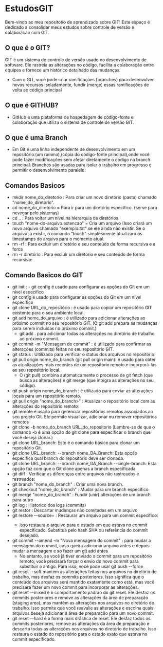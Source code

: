 # EstudosGIT
Bem-vindo ao meu repositotio de aprendizado sobre GIT! Este espaço é dedicado a consolidar meus estudos sobre controle de versão e colaboração com GIT.

## O que é o GIT?
  GIT é um sistema de controle de versão usado no desenvolvimento de software. Ele rastreia as alterações no código, facilita a colaboração entre equipes e fornece um histórico detalhado das mudanças.
   - Com o GIT, você pode criar ramificações (branches) para desenvolver novos recursos isoladamente, fundir (merge) essas ramificações de volta ao código principal

## O que é GITHUB?
  - GitHub é uma plataforma de hospedagem de código-fonte e colaboração que utiliza o sistema de controle de versão GIT.
    
## O que é uma Branch 
  - Em Git é uma linha independente de desenvolvimento em um repositório.(um rammo),(cópia do código-fonte principal),onde você pode fazer modificações sem afetar diretamente o código na branch principal. Branches são usadas para isolar o trabalho em progresso e permitir o desenvolvimento paralelo.
 
## Comandos Basicos 

  - mkdir nome_do_diretorio : Para criar um novo diretório (pasta) chamado "nome_do_diretorio".
  - cd nome_do_diretorio  = Para ir para um diretório específico. (serve para nevegar pelo sistemas)
  - cd .. : Para voltar um nível na hierarquia de diretórios.
  - touch "nome-do-arquivo.extencao" = Cria um arquivo (Isso criará um novo arquivo chamado "exemplo.txt" se ele ainda não existir. Se o arquivo já existir, o comando "touch" simplesmente atualizará os timestamps do arquivo para o momento atual.
  - rm -rf : Para excluir um diretório e seu conteúdo de forma recursiva e a forca
  - rm -r diretório : Para excluir um diretório e seu conteúdo de forma recursiva:

## Comando Basicos do GIT

  - git init : - git config é usado para configurar as opções do Git em um nível específico
  - git config é usado para configurar as opções do Git em um nível específico
  - git clone URL_do_repositório : é usado para copiar um repositório GIT existente para o seu ambiente local.
  - git add nome_do_arquivo : é utilizado para adicionar alterações ao próximo commit no seu repositório GIT. (O git add prepara as mudanças para serem incluídas no próximo commit.)
    - git add . para adicionar todas as alterações no diretório de trabalho ao próximo commit.
  - git commit -m "Mensagem do commit" : é utilizado para confirmar as alterações (commits) feitas no seu repositório GIT.
  - git status : Ultilizado para verificar o status dos arquivos no repositório:
  - git pull origin nome_do_branch (git pull origin main): é usado para obter as atualizações mais recentes de um repositório remoto e incorporá-las ao seu repositório local.
    - O (git pull) combina automaticamente o processo de git fetch (que busca as alterações) e git merge (que integra as alterações no seu código).
  - git push origin nome_do_branch : é utilizado para enviar as alterações locais para um repositório remoto.
  - git pull origin "nome_do_branch>" : Atualizar o repositório local com as alterações do repositório remoto:
  - git remote é usado para gerenciar repositórios remotos associados ao seu projeto Git. Ele permite visualizar, adicionar ou remover repositórios remotos
  - git clone -b nome_do_branch URL_do_repositorio (Lembre-se de que o comando -b é uma opção do git clone para especificar o branch que você deseja clonar.)
  - git clone URL_branch: Este é o comando básico para clonar um repositório Git.
  - git clone URL_branch: --branch nome_DA_Branch: Esta opção especifica qual branch do repositório deve ser clonada.
  - git clone URL_branch: --branch nome_DA_Branch --single-branch: Esta opção faz com que o Git clone apenas a branch especificada
  - git diff : Verificar as diferenças entre arquivos não rastreados e rastreados:
  - git branch "nome_do_branch" : Criar uma nova branch.
  - git checkout "nome_do_branch" : Mudar para um branch específico
  - git merge "nome_do_branch" : Fundir (unir) alterações de um branch para outro
  - git log : Historico dos logs (commits)
  - git restor : Descartar mudanças não comitadas em um arquivo
  - git restore --source=<commit> <arquivo> : Restaurar um arquivo para um commit específico:
    - Isso restaura o arquivo para o estado em que estava no commit especificado. Substitua <commit> pelo hash SHA ou referência do commit desejado.
  - git commit --amend -m "Nova mensagem do commit" : para mudar a mensagem do commit, caso queira adicionar arquivo antes e depois mudar a mensagem e so fazer um git add antes
    - No entanto, se você já tiver enviado o commit para um repositório remoto, você precisará forçar o envio do novo commit para substituir o antigo. Para isso, você pode usar git push --force
  - git reset --soft <commit> mantém as alterações feitas nos arquivos no diretório de trabalho, mas desfaz os commits posteriores. Isso significa que o conteúdo dos arquivos será mantido exatamente como está, mas você precisará fazer um novo commit para incorporar as alterações.
  - git reset --mixed <commit> é o comportamento padrão do git reset. Ele desfaz os commits posteriores e remove as alterações da área de preparação (staging area), mas mantém as alterações nos arquivos no diretório de trabalho. Isso permite que você reavalie as alterações e escolha quais arquivos deseja adicionar à área de preparação para um novo commit.
  - git reset --hard <commit> é a forma mais drástica de reset. Ele desfaz todos os commits posteriores, remove as alterações da área de preparação e descarta todas as alterações nos arquivos no diretório de trabalho. Isso restaura o estado do repositório para o estado exato que estava no commit especificado.
    
